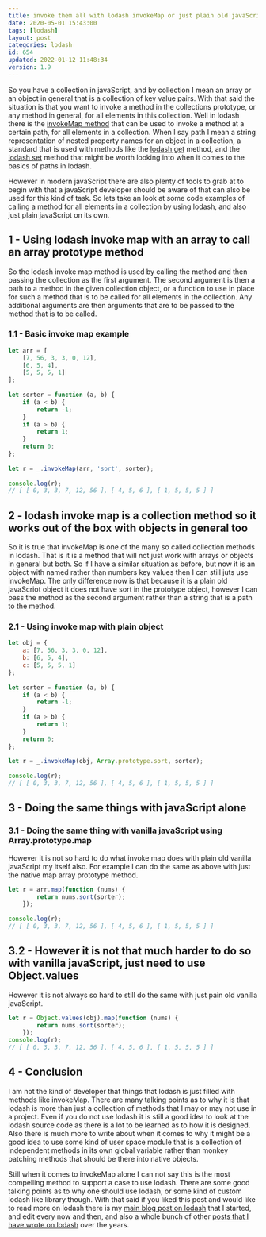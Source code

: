 ```yaml
---
title: invoke them all with lodash invokeMap or just plain old javaScript
date: 2020-05-01 15:43:00
tags: [lodash]
layout: post
categories: lodash
id: 654
updated: 2022-01-12 11:48:34
version: 1.9
---
```


So you have a collection in javaScript, and by collection I mean an array or an object in general that is a collection of key value pairs. With that said the situation is that you want to invoke a method in the collections prototype, or any method in general, for all elements in this collection. Well in lodash there is the [invokeMap method](https://lodash.com/docs/4.17.15#invokeMap) that can be used to invoke a method at a certain path, for all elements in a collection. When I say path I mean a string representation of nested property names for an object in a collection, a standard that is used with methods like the [lodash get](/2018/09/24/lodash_get/) method, and the [lodash set](/2018/12/04/lodash_set/) method that might be worth looking into when it comes to the basics of paths in lodash.

However in modern javaScript there are also plenty of tools to grab at to begin with that a javaScript developer should be aware of that can also be used for this kind of task. So lets take an look at some code examples of calling a method for all elements in a collection by using lodash, and also just plain javaScript on its own.

<!-- more -->

## 1 - Using lodash invoke map with an array to call an array prototype method

So the lodash invoke map method is used by calling the method and then passing the collection as the first argument. The second argument is then a path to a method in the given collection object, or a function to use in place for such a method that is to be called for all elements in the collection. Any additional arguments are then arguments that are to be passed to the method that is to be called.

### 1.1 - Basic invoke map example

```js
let arr = [
    [7, 56, 3, 3, 0, 12],
    [6, 5, 4],
    [5, 5, 5, 1]
];
 
let sorter = function (a, b) {
    if (a < b) {
        return -1;
    }
    if (a > b) {
        return 1;
    }
    return 0;
};
 
let r = _.invokeMap(arr, 'sort', sorter);
 
console.log(r);
// [ [ 0, 3, 3, 7, 12, 56 ], [ 4, 5, 6 ], [ 1, 5, 5, 5 ] ]
```

## 2 - lodash invoke map is a collection method so it works out of the box with objects in general too

So it is true that invokeMap is one of the many so called collection methods in lodash. That is it is a method that will not just work with arrays or objects in general but both. So if I have a similar situation as before, but now it is an object with named rather than numbers key values then I can still juts use invokeMap. The only difference now is that because it is a plain old javaScriot object it does not have sort in the prototype object, however I can pass the method as the second argument rather than a string that is a path to the method.

### 2.1 - Using invoke map with plain object

```js
let obj = {
    a: [7, 56, 3, 3, 0, 12],
    b: [6, 5, 4],
    c: [5, 5, 5, 1]
};
 
let sorter = function (a, b) {
    if (a < b) {
        return -1;
    }
    if (a > b) {
        return 1;
    }
    return 0;
};
 
let r = _.invokeMap(obj, Array.prototype.sort, sorter);
 
console.log(r);
// [ [ 0, 3, 3, 7, 12, 56 ], [ 4, 5, 6 ], [ 1, 5, 5, 5 ] ]
```


## 3 - Doing the same things with javaScript alone

### 3.1 - Doing the same thing with vanilla javaScript using Array.prototype.map

However it is not so hard to do what invoke map does with plain old vanilla javaScript my itself also. For example I can do the same as above with just the native map array prototype method.

```js
let r = arr.map(function (nums) {
        return nums.sort(sorter);
    });
 
console.log(r);
// [ [ 0, 3, 3, 7, 12, 56 ], [ 4, 5, 6 ], [ 1, 5, 5, 5 ] ]
```


## 3.2 - However it is not that much harder to do so with vanilla javaScript, just need to use Object.values

However it is not always so hard to still do the same with just pain old vanilla javaScript.
```js
let r = Object.values(obj).map(function (nums) {
        return nums.sort(sorter);
    });
console.log(r);
// [ [ 0, 3, 3, 7, 12, 56 ], [ 4, 5, 6 ], [ 1, 5, 5, 5 ] ]
```

## 4 - Conclusion

I am not the kind of developer that things that lodash is just filled with methods like invokeMap. There are many talking points as to why it is that lodash is more than just a collection of methods that I may or may not use in a project. Even if you do not use lodash it is still a good idea to look at the lodash source code as there is a lot to be learned as to how it is designed. Also there is much more to write about when it comes to why it might be a good idea to use some kind of user space module that is a collection of independent methods in its own global variable rather than monkey patching methods that should be there into native objects.

Still when it comes to invokeMap alone I can not say this is the most compelling method to support a case to use lodash. There are some good talking points as to why one should use lodash, or some kind of custom lodash like library though. With that said if you liked this post and would like to read more on lodash there is my [main blog post on lodash](/2019/02/15/lodash/) that I started, and edit every now and then, and also a whole bunch of other [posts that I have wrote on lodash](/categories/lodash/) over the years.

